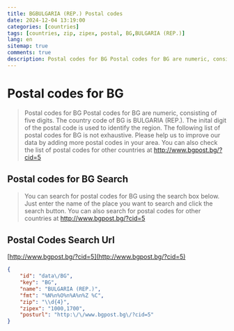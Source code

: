```yaml
---
title: BGBULGARIA (REP.) Postal codes 
date: 2024-12-04 13:19:00
categories: [countries]
tags: [countries, zip, zipex, postal, BG,BULGARIA (REP.)]
lang: en
sitemap: true
comments: true
description: Postal codes for BG Postal codes for BG are numeric, consisting of five digits. The country code of BG is BULGARIA (REP.). The inital digit of the postal code is used to identify the region. The following list of postal codes for BG is not exhaustive. Please help us to improve our data by adding more postal codes in your area. You can also check the list of postal codes for other countries at http://www.bgpost.bg/?cid=5
---
```


# Postal codes for BG
> Postal codes for BG Postal codes for BG are numeric, consisting of five digits. The country code of BG is BULGARIA (REP.). The inital digit of the postal code is used to identify the region. The following list of postal codes for BG is not exhaustive. Please help us to improve our data by adding more postal codes in your area. You can also check the list of postal codes for other countries at http://www.bgpost.bg/?cid=5

## Postal codes for BG Search 
> You can search for postal codes for BG using the search box below. Just enter the name of the place you want to search and click the search button. You can also search for postal codes for other countries at http://www.bgpost.bg/?cid=5

## Postal Codes Search Url

[http://www.bgpost.bg/?cid=5](http://www.bgpost.bg/?cid=5)
```json
{
    "id": "data\/BG",
    "key": "BG",
    "name": "BULGARIA (REP.)",
    "fmt": "%N%n%O%n%A%n%Z %C",
    "zip": "\\d{4}",
    "zipex": "1000,1700",
    "posturl": "http:\/\/www.bgpost.bg\/?cid=5"
}
```
